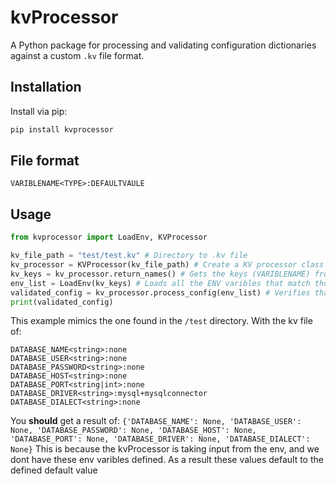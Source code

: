 # kvProcessor
 
A Python package for processing and validating configuration dictionaries against a custom `.kv` file format.

## Installation

Install via pip:

```bash
pip install kvprocessor
```

## File format

```custom
VARIBLENAME<TYPE>:DEFAULTVAULE
```

## Usage

```python
from kvprocessor import LoadEnv, KVProcessor

kv_file_path = "test/test.kv" # Directory to .kv file
kv_processor = KVProcessor(kv_file_path) # Create a KV processor class
kv_keys = kv_processor.return_names() # Gets the keys (VARIBLENAME) from the .kv file
env_list = LoadEnv(kv_keys) # Loads all the ENV varibles that match those keys
validated_config = kv_processor.process_config(env_list) # Verifies that those env varibles exist and are of the correct type
print(validated_config)
```

This example mimics the one found in the `/test` directory. With the kv file of:
```custom
DATABASE_NAME<string>:none
DATABASE_USER<string>:none
DATABASE_PASSWORD<string>:none
DATABASE_HOST<string>:none
DATABASE_PORT<string|int>:none
DATABASE_DRIVER<string>:mysql+mysqlconnector
DATABASE_DIALECT<string>:none
```
You **should** get a result of: 
`{'DATABASE_NAME': None, 'DATABASE_USER': None, 'DATABASE_PASSWORD': None, 'DATABASE_HOST': None, 'DATABASE_PORT': None, 'DATABASE_DRIVER': None, 'DATABASE_DIALECT': None}` This is because the kvProcessor is taking input from the env, and we dont have these env varibles defined. As a result these values default to the defined default value